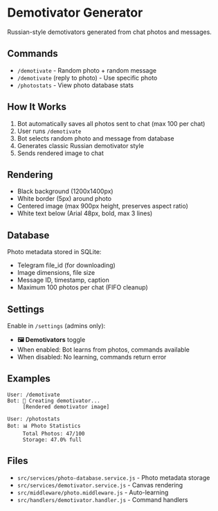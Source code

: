 # Demotivator Generator

Russian-style demotivators generated from chat photos and messages.

## Commands

- `/demotivate` - Random photo + random message
- `/demotivate` (reply to photo) - Use specific photo
- `/photostats` - View photo database stats

## How It Works

1. Bot automatically saves all photos sent to chat (max 100 per chat)
2. User runs `/demotivate`
3. Bot selects random photo and message from database
4. Generates classic Russian demotivator style
5. Sends rendered image to chat

## Rendering

- Black background (1200x1400px)
- White border (5px) around photo
- Centered image (max 900px height, preserves aspect ratio)
- White text below (Arial 48px, bold, max 3 lines)

## Database

Photo metadata stored in SQLite:
- Telegram file_id (for downloading)
- Image dimensions, file size
- Message ID, timestamp, caption
- Maximum 100 photos per chat (FIFO cleanup)

## Settings

Enable in `/settings` (admins only):
- **🖼️ Demotivators** toggle
- When enabled: Bot learns from photos, commands available
- When disabled: No learning, commands return error

## Examples

```
User: /demotivate
Bot: 🎨 Creating demotivator...
     [Rendered demotivator image]

User: /photostats
Bot: 📊 Photo Statistics
     Total Photos: 47/100
     Storage: 47.0% full
```

## Files

- `src/services/photo-database.service.js` - Photo metadata storage
- `src/services/demotivator.service.js` - Canvas rendering
- `src/middleware/photo.middleware.js` - Auto-learning
- `src/handlers/demotivator.handler.js` - Command handlers
